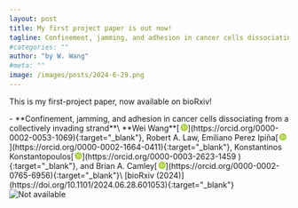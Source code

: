 ```yaml
---
layout: post
title: My first project paper is out now!
tagline: Confinement, jamming, and adhesion in cancer cells dissociating from a collectively invading strand
#categories: ""
author: "by W. Wang"
#meta: ""
image: /images/posts/2024-6-29.png
---
```

This is my first-project paper, now available on bioRxiv!

<script type="text/javascript" src="https://d1bxh8uas1mnw7.cloudfront.net/assets/embed.js"></script>

<div class="altmetric-embed altmetric-badge-popover-left" data-badge-type="donut" data-doi="10.1101/2024.06.28.601053" style="float:right"></div>
- **Confinement, jamming, and adhesion in cancer cells dissociating from a collectively invading strand**\
**Wei Wang**[<img src='/images/orcid.logo.icon.svg' onerror="this.style.display='none'" alt="" width="13px" style="padding:0 0.1px 0 2px"/>](https://orcid.org/0000-0002-0053-1069){:target="_blank"}, Robert A. Law, Emiliano Perez Ipiña[<img src='/images/orcid.logo.icon.svg' onerror="this.style.display='none'" alt="" width="13px" style="padding:0 0.1px 0 2px"/>](https://orcid.org/0000-0002-1664-0411){:target="_blank"}, Konstantinos Konstantopoulos[<img src='/images/orcid.logo.icon.svg' onerror="this.style.display='none'" alt="" width="13px" style="padding:0 0.1px 0 2px"/>](https://orcid.org/0000-0003-2623-1459
){:target="_blank"}, and Brian A. Camley[<img src='/images/orcid.logo.icon.svg' onerror="this.style.display='none'" alt="" width="13px" style="padding:0 0.1px 0 2px"/>](https://orcid.org/0000-0002-0765-6956){:target="_blank"}\
[bioRxiv (2024)](https://doi.org/10.1101/2024.06.28.601053){:target="_blank"}
&ensp;

<img src='{{page.image}}' alt="Not available" title="{{page.title}}" style="width:600px;"/>
